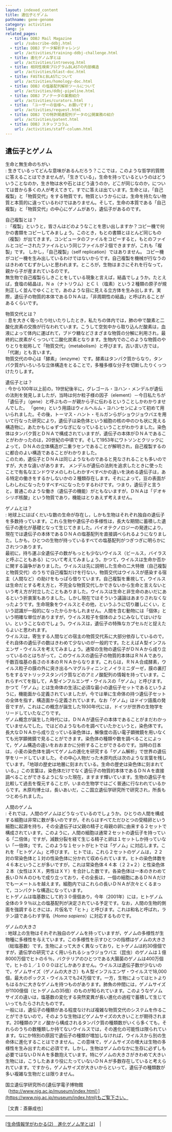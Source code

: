 ```yaml
---
layout: indexed_content
title: 遺伝子とゲノム
pathname: gene-genome
category: activities
lang: ja
related_pages:
  - title: DDBJ Mail Magazine
    url: /subscribe-ddbj.html
  - title: DDBJ データ解析チャレンジ
    url: /activities/training-ddbj-challenge.html
  - title: 進化ゲノム学とは
    url: /activities/introevog.html
  - title: 相同性検索プログラムBLASTの内部構造
    url: /activities/blast-doc.html
  - title: FASTAとBLASTについて
    url: /activities/homology-doc.html
  - title: DDBJ の塩基配列解析ツールについて
    url: /activities/ddbj-pipeline.html
  - title: DDBJ アノテータの業務紹介
    url: /activities/curators.html
  - title: 「ユーザーの皆様へ，お願いです！」
    url: /activities/request.html
  - title: DDBJ での特許関連配列データの公開業務の紹介
    url: /activities/patent.html
  - title: DDBJ スタッフコラム
    url: /activities/staff-column.html
---
```


## 遺伝子とゲノム

生命と無生命のちがい  
: 生きているってどんな意味があるんだろう？ここでは，このような哲学的質問に答えることはできませんが，「生きている」，生命を持っているというのはどういうことなのか，生き物は水や石とはどう違うのか，どこが同じなのか，については昔から多くの人が考えてきて，すでに答えは出ています。生命とは，「自己複製」と「物質交代」をする物質です。物質というからには，生命を持たない物質と本質的に違っているわけではありません。そして，生命の本質である「自己複製」と「物質交代」の中心にゲノムがあり，遺伝子があるのです。

自己複製とは？  
: 「複製」というと，皆さんはどのようなことを思い出しますか？コピー機で何かの書類をコピーしてみましょう。このとき，もとの書類とほとんど同じもの（複製）が出てきます。コンピュータのファイルをコピーすると，もとのファイルとコピーされたファイルという同じファイルが２個できますが，これも「複製」です。 しかし，「自己複製」（self replication）ではありません。 コピー機がコピー機を生み出しているわけではないからです。自己複製を機械が行なうのはきわめてむずかしいと思われます。ところが，生物はまさにそれを行なって，親から子が産まれているのです。<br>無生物で自己複製らしきことをしている現象と言えば，結晶でしょうか。たとえば，食塩の結晶は，Ｎａ（ナトリウム）とＣｌ（塩素）という２種類の原子が規則正しく並んでゆくことで，あのような目に見える立方体を生み出します。実際，遺伝子の物質的本体であるＤＮＡは，「非周期性の結晶」と呼ばれることがあるくらいです。

物質交代とは？  
: 息を大きく吸ったり吐いたりしたとき，私たちの体内では，肺の中で酸素と二酸化炭素の交換が行なわれています。こうして空気中から取り込んだ酸素は，血液によって体内に運ばれて，ブドウ糖などさまざまな物質の分解に利用され，最終的に炭素がくっついて二酸化炭素となります。生物内でのこのような物質のやりとりを総称して「物質交代」（metabolism）と呼びます。古い言い方では，「代謝」とも言います。<br>物質交代の中心は「酵素」（enzyme）です。酵素はタンパク質からなり，タンパク質がいろいろな立体構造をとることで，多種多様な分子を切断したりくっつけたりします。

遺伝子とは？  
: 今から100年以上前の，19世紀後半に，グレゴール・ヨハン・メンデルが遺伝の法則を発見しましたが，当時は何か粒子様の因子（element）－今日私たちが「遺伝子」（gene）と呼ぶもの－が親から子に伝わるということしかわかりませんでした。 「gene」という用語はウィルヘルム・ヨハンセンによって初めて用いられました。その後，トーマス・ハント・モルガンらがショウジョウバエを用いて行なった研究により，遺伝子は染色体という細胞の核の中のひも状に見える構造物に，あたかもじゅずつなぎになっているということがわかりました。染色体はタンパク質とＤＮＡで構成されていますが，遺伝子の本体がＤＮＡであることがわかったのは，20世紀の中頃です。そして1953年にワトソンとクリックによって，ＤＮＡの立体構造が二重ラセンであることが解明され，自己複製するのに都合のよい構造であることがわかりました。<br>このため，遺伝子とＤＮＡは同じようなものであると見なされることも多いのですが，大きな違いがあります。 メンデルが遺伝の法則を追求したときに使ったことで有名なエンドウマメのしわしわかすべすべかの違いを決める遺伝子は，ある特定の働きをするかしないかの２種類存在します。それによって，豆の表面がしわしわになったりすべすべになったりするわけです。つまり，遺伝子と言うと，普通このような働き（遺伝子の機能）がともないますが，ＤＮＡは「デオキシリボ核酸」という物質であり，機能はとりあえず考えません。

ゲノムとは？  
: 地球上にはばくだいな数の生命が存在し，しかも生物はそれぞれ独自の遺伝子を多数持っています。これら生物や遺伝子の多様性は，長大な期間に蓄積した遺伝子の進化が基礎となって生じてきました。バイオテクノロジーの発達により，現在では遺伝子の本体であるＤＮＡの塩基配列を直接調べられるようになりました。しかも，ひとつの生物が持っているすべての塩基配列がつぎつぎに明らかにされつつあります。<br>最初に，持ち運ぶ全遺伝子の数がもっとも少ないウイルス（ビールス，バイラスと呼ぶこともある）について考えてみましょう。かつて，ウイルスは生命か否かに関する論争がありました。ウイルスは先に説明した生命の二大特徴（自己複製と物質交代）のうちで自己複製だけを行ない，物質交代はウイルスが感染する宿主（人間など）の助けをもっぱら借りています。自己複製を重視して，ウイルスは生命だとする考え方と，不完全な物質交代しかできないから生命と言えないという考え方が対立したこともありました。ウイルスは生命と非生命のあいだにあるという折衷案もありました。しかし現在ではそういう議論はあまりされなくなったようです。生命現象をウイルスとその他，というふうに切り離しにくい，という認識が一般的になったからかもしれません。人間を含む動物には「個体」という明確な単位がありますが，ウイルス粒子を個体のようにみなしてはいけない，ということなのでしょう。ウイルスは，遺伝子の特殊なカプセルだと捉えたらよいと思われます。<br>ウイルスは，寄生する人間などの宿主の物質交代系に大部分依存しているので，それ自体の遺伝子の数はきわめて少ないのが一般的です。たとえばＡ型インフルエンザ・ウイルスを考えてみましょう。通常の生物の遺伝子がＤＮＡから成り立っているのとはちがって，このウイルスの遺伝子の物質的本体はＲＮＡであり，千数百塩基の長さの８本のＲＮＡからなります。これらは，ＲＮＡ合成酵素，ウイルス粒子の膜の外に突き出るヘマグルティニンとノイラミニダーゼ，膜の裏打ちをするマトリックスタンパク質などのアミノ酸配列の情報を持っています。これらすべてを指して，Ａ型インフルエンザ・ウイルスの「ゲノム」と呼びます。 かつて「ゲノム」とは生命体の生活に必須な最小の遺伝子セットであるというように，機能面から定義されていましたが，今では単に生命体の持つ遺伝子セットの全体を指す，構造面から定義されています。なお「ゲノム」はドイツ語風の発音ですが，これはこの概念が誕生した1930年代には，ドイツが世界の生物学をリードしていたなごりです。  <br>ゲノム概念が誕生した時代には，ＤＮＡが遺伝子の本体であることがまだわかっていませんでした。ではどのようなものを調べていたかというと，染色体です。長大なＤＮＡから成り立っている染色体は，解像度の高い電子顕微鏡を用いなくても光学顕微鏡で見ることができます。染色体の種類や数を調べることによって，ゲノム構造の違いをおおまかに分析することができるのです。当時の日本は，小麦の染色体を調べてゲノムの進化を研究する「ゲノム解析」で世界の遺伝学をリードしていました。その中心人物だった木原均氏は次のような言葉を残しています。「地球の歴史は地層に刻まれている。生命の歴史は染色体に刻まれている。」この言葉は，染色体だけでなく遺伝子の物質的本体であるＤＮＡを直接調べることができるようになった現在，ますます輝いています。生物の遺伝子を比較して過去を復元することが，いまの生物学ではごく普通に行なわれているからです。木原均博士は，長いあいだ，ここ国立遺伝学研究所で研究され，所長もつとめられました。

人間のゲノム  
: それでは，人間のゲノムはどうなっているのでしょうか。ひとりの人間を構成する細胞は非常に数が多いのですが，それらはすべてただひとつの受精卵という細胞に起源を持ち，その全遺伝子は父親の精子と母親の卵に由来する２セットで構成されています。このように，人間の細胞は通常２セットの遺伝子を持っている「二倍体」ですが，減数分裂を経て生じる精子と卵は１セットしか持っていない「一倍体」です。このような１セットがヒトでは「ゲノム」に対応します。これを「ヒトゲノム」と呼びます。 ヒトでは，これら２セットのゲノムは，２２対の常染色体と１対の性染色体に分かれて収められています。ヒトの染色体数を４６本ということが多いですが，これは常染色体４４本（２２×２）と性染色体２本（女性はＸＸ，男性はＸＹ）を合計した数です。各染色体は一本のきわめて長いＤＮＡのひもで成り立っており，その全長は，一個の細胞にあるＤＮＡだけでも一メートルを越えます。細胞内ではこれらの長いＤＮＡが次々とくるまって，コンパクトな構造になっています。<br>ヒトゲノムは塩基数にして約３０億個あり，今年（2001年）には，ヒトゲノム全体の９９％以上の塩基配列が決定されている予定です。なお，人間の生物的側面を強調するときには，片仮名で「ヒト」と呼びます。これは和名と呼ばれ，ラテン語であらわす学名（*Homo sapiens*）に対応するものです。

ゲノムの大きさ  
: 地球上の生物はそれぞれ独自のゲノムを持っていますが，ゲノムの多様性が生物種に多様性を与えています。この多様性を示すひとつの指標はゲノムの大きさ（総塩基数）です。生物によって大きく異なっており，ヒトゲノムは約30億個ですが，遺伝学の研究でよく用いられるショウジョウバエ（昆虫）のゲノムは１億8000万個でヒトの６％，バクテリアのひとつである大腸菌のゲノムは400万個で，ヒトの１／１０００ほどしかありません。ウイルスは遺伝子数が少ないので，ゲノムサイズ（ゲノムの大きさ）もＡ型インフルエンザ・ウイルスで18,000個，最大のポックス・ウイルスでも24万個です。一方，生物によってはヒトよりもはるかに大きなゲノムを持つものがあります。肺魚の仲間には，ゲノムサイズが1100億個（ヒトゲノムの35倍）のものが知られています。このようなゲノムサイズの違いは，塩基数の変化する突然変異が長い進化の過程で蓄積して生じていってもたらされたものです。<br>一般には，遺伝子の種類がある程度なければ複雑な物質交代のシステムを作ることができないので，そのような生物ほどゲノムサイズの大きいことが期待されます。20種類のアミノ酸から構成されるタンパク質の種類数がいくら多くても，それらのうちの数種類しか持てないウイルスでは，その進化の可能性は限られています。なにか特別の原因で遺伝子の種類が増加しなければ，ウイルスから別の生命体に進化することはできません。この意味で，ゲノムサイズの増大は生物の多様性を生み出すために必須です。しかし，生物はゲノムのなかに生存に必ずしも必要ではないＤＮＡを多数抱えています。特にゲノムの大きさがきわめて大きい生物には，こうしたあまり役にたっていないＤＮＡが多数存在していると考えられています。ですから，ゲノムサイズが大きいからといって，遺伝子の種類数が多い複雑な生物だとは限りません。

国立遺伝学研究所の[遺伝学電子博物館（http://www.nig.ac.jp/museum/index.html）](https://www.nig.ac.jp/museum/index.html)もご覧下さい。

［文責：斎藤成也］

-----

[[生命情報学がわかる(2)　進化ゲノム学とは]](/activities/introevog.html)　\|
